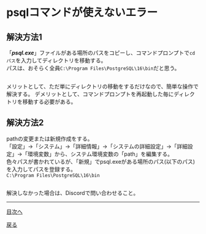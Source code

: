 # psqlコマンドが使えないエラー

## 解決方法1
「***psql.exe***」ファイルがある場所のパスをコピーし、コマンドプロンプトで`cd パス`を入力してディレクトリを移動する。  
パスは、おそらく全員`C:\Program Files\PostgreSQL\16\bin`だと思う。  

<img scr="">

メリットとして、ただ単にディレクトリの移動をするだけなので、簡単な操作で解決する。
デメリットとして、コマンドプロンプトを再起動した毎にディレクトリを移動する必要がある。  

## 解決方法2
pathの変更または新規作成をする。  
「設定」->「システム」->「詳細情報」->「システムの詳細設定」->「詳細設定」->「環境変数」から、システム環境変数の「path」を編集する。  
色々パスが書かれているが、「新規」でpsql.exeがある場所のパス(以下のパス)を入力してパスを登録する。  
`C:\Program Files\PostgreSQL\16\bin`

<img src="">

解決しなかった場合は、Discordで問い合わせること。  
___
[目次へ](https://github.com/122yuuki/SDP_DB/blob/main/README.md)

[戻る](https://github.com/122yuuki/SDP_DB/blob/main/Section_2/section_2-5_w1.md)
